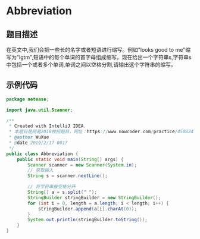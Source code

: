# Abbreviation
## 题目描述
在英文中,我们会把一些长的名字或者短语进行缩写。例如"looks good to me"缩写为"lgtm",短语中的每个单词的首字母组成缩写。现在给出一个字符串s,字符串s中包括一个或者多个单词,单词之间以空格分割,请输出这个字符串的缩写。
## 示例代码
``` java
package netease;

import java.util.Scanner;

/**
 * Created with IntelliJ IDEA.
 * 本题目是网易2018校招题目，网址：https://www.nowcoder.com/practice/45083499b8c5404fb1db44c6ea4f170a?tpId=90&tqId=30845&tPage=4&rp=4&ru=/ta/2018test&qru=/ta/2018test/question-ranking
 * @author WuXue
 * @date 2019/2/17 0017
 */
public class Abbreviation {
    public static void main(String[] args) {
        Scanner scanner = new Scanner(System.in);
        // 获取输入
        String s = scanner.nextLine();

        // 将字符串按空格分开
        String[] a = s.split(" ");
        StringBuilder stringBuilder = new StringBuilder();
        for (int i = 0, length = a.length; i < length; i++) {
            stringBuilder.append(a[i].charAt(0));
        }
        System.out.println(stringBuilder.toString());
    }
}

```
